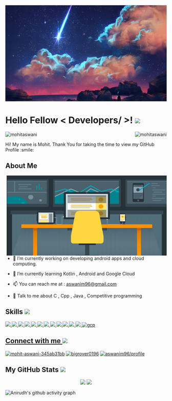<div align="center">
<img width="100%" height = "300px" src="https://github.com/MohitAswani/MohitAswani/blob/main/pp.jpg" alt="cover" />
</div>

<h1> Hello Fellow < Developers/ >! <img src = "https://raw.githubusercontent.com/MartinHeinz/MartinHeinz/master/wave.gif" width = 50px> </h1>
<p align='center'>
 
<p> <img align="left" src="https://komarev.com/ghpvc/?username=mohitaswani&label=Profile%20views&color=0e75b6&style=flat" alt="mohitaswani" /> </p>
  
 <p>&nbsp;<img align="right" src="https://cp-logo.vercel.app/codeforces/bigrover0196" alt="mohitaswani" /> </p>

</p>
<div size='20px'> Hi! My name is Mohit. Thank You for taking the time to view my GitHub Profile :smile: 
</div>

<h2> About Me </h2>

<img height=250px width=500px  align="right" alt="Github" src="https://github.com/MohitAswani/MohitAswani/blob/main/Untitled.jpg" />


- 🔭 I’m currently working on developing android apps and cloud computing.

- 🌱 I’m currently learning Kotlin , Android and Google Cloud 

- 📫 You can reach me at : aswanim96@gmail.com 

- 💬 Talk to me about C , Cpp , Java , Competitive programming 

<h2> Skills <img src = "https://media2.giphy.com/media/QssGEmpkyEOhBCb7e1/giphy.gif?cid=ecf05e47a0n3gi1bfqntqmob8g9aid1oyj2wr3ds3mg700bl&rid=giphy.gif" width = 32px> </h2>
<a href= https://github.com/MohitAswani?tab=repositories&q=&type=&language=python&sort= > <img width ='32px' src ='https://raw.githubusercontent.com/rahulbanerjee26/githubAboutMeGenerator/main/icons/python.svg'> </a>
<a href= https://github.com/MohitAswani?tab=repositories&q=&type=&language=c&sort= > <img width ='32px' src ='https://raw.githubusercontent.com/rahulbanerjee26/githubAboutMeGenerator/main/icons/c.svg'> </a>
<a href= https://github.com/MohitAswani?tab=repositories&q=&type=&language=cpp&sort= > <img width ='32px' src ='https://raw.githubusercontent.com/rahulbanerjee26/githubAboutMeGenerator/main/icons/cpp.svg'> </a>
<a href= https://github.com/MohitAswani?tab=repositories&q=&type=&language=android&sort= > <img width ='32px' src ='https://raw.githubusercontent.com/rahulbanerjee26/githubAboutMeGenerator/main/icons/android.svg'> </a>
<a href= https://github.com/MohitAswani?tab=repositories&q=&type=&language=git&sort= > <img width ='32px' src ='https://raw.githubusercontent.com/rahulbanerjee26/githubAboutMeGenerator/main/icons/git.svg'> </a>
<a href= https://github.com/MohitAswani?tab=repositories&q=&type=&language=github&sort= > <img width ='32px' src ='https://raw.githubusercontent.com/rahulbanerjee26/githubAboutMeGenerator/main/icons/github.svg'> </a>
<a href= https://github.com/MohitAswani?tab=repositories&q=&type=&language=java&sort= > <img width ='32px' src ='https://raw.githubusercontent.com/rahulbanerjee26/githubAboutMeGenerator/main/icons/java.svg'> </a>
<a href= https://github.com/MohitAswani?tab=repositories&q=&type=&language=geeks-for-geeks&sort= > <img width ='32px' src ='https://raw.githubusercontent.com/rahulbanerjee26/githubAboutMeGenerator/main/icons/geeks-for-geeks.svg'> </a>
<a href= https://github.com/MohitAswani?tab=repositories&q=&type=&language=linux&sort= > <img width ='32px' src ='https://raw.githubusercontent.com/rahulbanerjee26/githubAboutMeGenerator/main/icons/linux.svg'> </a>
<a href= https://github.com/MohitAswani?tab=repositories&q=&type=&language=kotlin&sort= > <img width ='32px' src ='https://raw.githubusercontent.com/rahulbanerjee26/githubAboutMeGenerator/main/icons/kotlin.svg'> </a>
<a href= https://github.com/MohitAswani?tab=repositories&q=&type=&language=matlab&sort= > <img width ='32px' src ='https://raw.githubusercontent.com/rahulbanerjee26/githubAboutMeGenerator/main/icons/matlab.svg'> </a>
<a href= https://github.com/MohitAswani?tab=repositories&q=&type=&language=mysql&sort= > <img width ='32px' src ='https://raw.githubusercontent.com/rahulbanerjee26/githubAboutMeGenerator/main/icons/mysql.svg'> </a>
  </a> <a href="https://cloud.google.com" target="_blank"> <img src="https://www.vectorlogo.zone/logos/google_cloud/google_cloud-icon.svg" alt="gcp" width="40" height="40"/>


<h2> Connect with me <img src='https://raw.githubusercontent.com/ShahriarShafin/ShahriarShafin/main/Assets/handshake.gif' width="100px"> </h2>
<p align="left">
<a href="https://linkedin.com/in/mohit-aswani-345ab31bb" target="blank"><img align="center" src="https://raw.githubusercontent.com/rahuldkjain/github-profile-readme-generator/master/src/images/icons/Social/linked-in-alt.svg" alt="mohit-aswani-345ab31bb" height="30" width="40" /></a>
<a href="https://codeforces.com/profile/bigrover0196" target="blank"><img align="center" src="https://cdn.jsdelivr.net/npm/simple-icons@3.0.1/icons/codeforces.svg" alt="bigrover0196" height="30" width="40" /></a>
<a href="https://auth.geeksforgeeks.org/user/aswanim96/profile" target="blank"><img align="center" src="https://raw.githubusercontent.com/rahuldkjain/github-profile-readme-generator/master/src/images/icons/Social/geeks-for-geeks.svg" alt="aswanim96/profile" height="30" width="40" /></a>
</p>


<h2> My GitHub Stats <img src='https://media1.giphy.com/media/du3J3cXyzhj75IOgvA/giphy.gif?cid=ecf05e47x2g034i9pzwtzzsd3xgg2w9nr94t4tflbbgo3008&rid=giphy.gif' width='32px'> </h2>

<p align="center">
  <img width="48%" src="https://github-readme-stats.vercel.app/api?username=MohitAswani&show_icons=true&theme=tokyonight" />
  <img width="48%" src="https://github-readme-streak-stats.herokuapp.com/?user=MohitAswani&theme=tokyonight" />
  
 
</p>

![Anirudh's github activity graph](https://activity-graph.herokuapp.com/graph?username=MohitAswani&theme=github)

